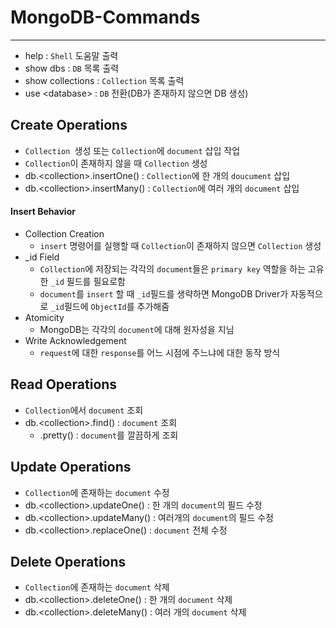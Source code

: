 # MongoDB-Commands
-----------
- help : `Shell` 도움말 출력
- show dbs : `DB` 목록 출력
- show collections : `Collection` 목록 출력
- use \<database\> : `DB` 전환(DB가 존재하지 않으면 DB 생성)

## Create Operations
- `Collection `생성 또는 `Collection`에 `document` 삽입 작업
- `Collection`이 존재하지 않을 때 `Collection` 생성
- db.\<collection\>.insertOne() : `Collection`에 한 개의 `doucument` 삽입
- db.\<collection\>.insertMany() : `Collection`에 여러 개의 `document` 삽입

#### Insert Behavior
- Collection Creation
  - `insert` 명령어를 실행할 때 `Collection`이 존재하지 않으면 `Collection` 생성
- \_id Field
  - `Collection`에 저장되는 각각의 `document`들은 `primary key` 역할을 하는 고유한 `_id` 필드를 필요로함
  - `document`를 `insert` 할 때 `_id`필드를 생략하면 MongoDB Driver가 자동적으로 `_id`필드에 `ObjectId`를 추가해줌
- Atomicity
  - MongoDB는 각각의 `document`에 대해 원자성을 지님
- Write Acknowledgement
  - `request`에 대한 `response`를 어느 시점에 주느냐에 대한 동작 방식
  
## Read Operations
- `Collection`에서 `document` 조회
- db.\<collection\>.find() : `document` 조회
  - .pretty() : `document`를 깔끔하게 조회

## Update Operations
- `Collection`에 존재하는 `document` 수정
- db.\<collection\>.updateOne() : 한 개의 `document`의 필드 수정
- db.\<collection\>.updateMany() : 여러개의 `document`의 필드 수정
- db.\<collection\>.replaceOne() : `document` 전체 수정


## Delete Operations
- `Collection`에 존재하는 `document` 삭제
- db.\<collection\>.deleteOne() : 한 개의 `document` 삭제
- db.\<collection\>.deleteMany() : 여러 개의 `document` 삭제
